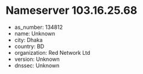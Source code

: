 # Nameserver 103.16.25.68

* as_number: 134812
* name: Unknown
* city: Dhaka
* country: BD
* organization: Red Network Ltd
* version: Unknown
* dnssec: Unknown
